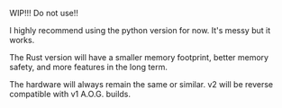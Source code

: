 WIP!!! Do not use!!

I highly recommend using the python version for now. It's messy but it works. 

The Rust version will have a smaller memory footprint, better memory safety, and more features in the long term. 

The hardware will always remain the same or similar. v2 will be reverse compatible with v1 A.O.G. builds.